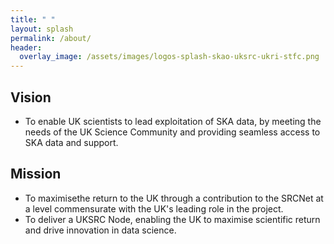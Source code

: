 ```yaml
---
title: " "
layout: splash
permalink: /about/
header:
  overlay_image: /assets/images/logos-splash-skao-uksrc-ukri-stfc.png
---
```


## Vision ##
* To enable UK scientists to lead exploitation of SKA data, by meeting the needs of the UK Science Community and providing seamless access to SKA data and support.

## Mission ##
* To maximisethe return to the UK through a contribution to the SRCNet at a level commensurate with the UK's leading role in the project.
* To deliver a UKSRC Node, enabling the UK to maximise scientific return and drive innovation in data science.

